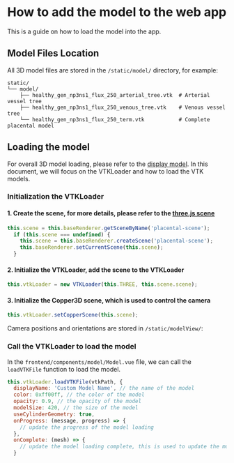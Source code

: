# How to add the model to the web app
This is a guide on how to load the model into the app. 

## Model Files Location

All 3D model files are stored in the `/static/model/` directory, for example:
```
static/
└── model/
    ├── healthy_gen_np3ns1_flux_250_arterial_tree.vtk  # Arterial vessel tree
    ├── healthy_gen_np3ns1_flux_250_venous_tree.vtk    # Venous vessel tree
    └── healthy_gen_np3ns1_flux_250_term.vtk           # Complete placental model
```



## Loading the model
For overall 3D model loading, please refer to the [display model](../implementation_structure/09_display_model.html). In this document, we will focus on the VTKLoader and how to load the VTK models.

### Initialization the VTKLoader
#### 1. Create the scene, for more details, please refer to the [three.js scene](https://threejs.org/docs/#manual/en/introduction/Creating-a-scene)
```js
this.scene = this.baseRenderer.getSceneByName('placental-scene');
  if (this.scene === undefined) {
    this.scene = this.baseRenderer.createScene('placental-scene');
    this.baseRenderer.setCurrentScene(this.scene);
  }
```
#### 2. Initialize the VTKLoader, add the scene to the VTKLoader
```js
this.vtkLoader = new VTKLoader(this.THREE, this.scene.scene);
```
#### 3. Initialize the Copper3D scene, which is used to control the camera
```js
this.vtkLoader.setCopperScene(this.scene);
```
Camera positions and orientations are stored in `/static/modelView/`:




### Call the VTKLoader to load the model
In the `frontend/components/model/Model.vue` file, we can call the `loadVTKFile` function to load the model.
```js
this.vtkLoader.loadVTKFile(vtkPath, {
  displayName: 'Custom Model Name', // the name of the model
  color: 0xff00ff, // the color of the model
  opacity: 0.9, // the opacity of the model
  modelSize: 420, // the size of the model
  useCylinderGeometry: true,
  onProgress: (message, progress) => {
    // update the progress of the model loading
  },
  onComplete: (mesh) => {
    // update the model loading complete, this is used to update the model loading complete in the UI
  }
```
